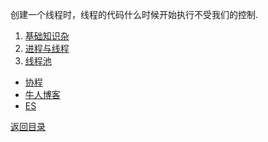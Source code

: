 创建一个线程时，线程的代码什么时候开始执行不受我们的控制.
1. [基础知识杂](base.md)
1. [进程与线程](process_thread_diff.md)
1. [线程池](tpool.md)
* [协程]()
* [牛人博客](http://blog.csdn.net/baixiaoshi/article/details/48731869)
* [ES](https://www.extlight.com/2017/09/27/Elasticsearch-%E5%9F%BA%E7%A1%80%E5%85%A5%E9%97%A8/)

[返回目录](../SUMMARY.md)